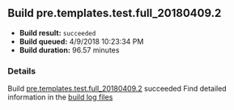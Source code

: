 ## Build pre.templates.test.full_20180409.2
- **Build result:** `succeeded`
- **Build queued:** 4/9/2018 10:23:34 PM
- **Build duration:** 96.57 minutes
### Details
Build [pre.templates.test.full_20180409.2](https://winappstudio.visualstudio.com/web/build.aspx?pcguid=a4ef43be-68ce-4195-a619-079b4d9834c2&builduri=vstfs%3a%2f%2f%2fBuild%2fBuild%2f25414) succeeded
Find detailed information in the [build log files](https://uwpctdiags.blob.core.windows.net/buildlogs/pre.templates.test.full_20180409.2_logs.zip)
